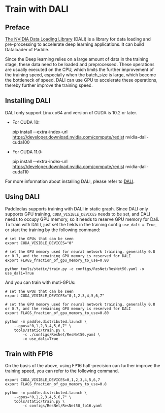 # Train with DALI

## Preface
[The NVIDIA Data Loading Library](https://docs.nvidia.com/deeplearning/dali/user-guide/docs/index.html) (DALI) is a library for data loading and pre-processing to accelerate deep learning applications. It can build Dataloader of Paddle.

Since  the Deep learning relies on a large amount of data in the training stage, these data need to be loaded and preprocessed. These operations are usually executed on the CPU, which limits the further improvement of the training speed, especially when the batch_size is large, which become the bottleneck of speed. DALI can use GPU to accelerate these operations, thereby further improve the training speed.

## Installing DALI
DALI only support Linux x64 and version of CUDA is 10.2 or later.

* For CUDA 10:

    pip install --extra-index-url https://developer.download.nvidia.com/compute/redist nvidia-dali-cuda100

* For CUDA 11.0:

    pip install --extra-index-url https://developer.download.nvidia.com/compute/redist nvidia-dali-cuda110

For more information about installing DALI, please refer to [DALI](https://docs.nvidia.com/deeplearning/dali/user-guide/docs/installation.html).

## Using DALI
Paddleclas supports training with DALI in static graph. Since DALI only supports GPU training, `CUDA_VISIBLE_DEVICES` needs to be set, and DALI needs to occupy GPU memory, so it needs to reserve GPU memory for Dali. To train with DALI, just set the fields in the training config `use_dali = True`, or start the training by the following command:

```shell
# set the GPUs that can be seen
export CUDA_VISIBLE_DEVICES="0"

# set the GPU memory used for neural network training, generally 0.8 or 0.7, and the remaining GPU memory is reserved for DALI
export FLAGS_fraction_of_gpu_memory_to_use=0.80

python tools/static/train.py -c configs/ResNet/ResNet50.yaml -o use_dali=True
```

And you can train with muti-GPUs:

```shell
# set the GPUs that can be seen
export CUDA_VISIBLE_DEVICES="0,1,2,3,4,5,6,7"

# set the GPU memory used for neural network training, generally 0.8 or 0.7, and the remaining GPU memory is reserved for DALI
export FLAGS_fraction_of_gpu_memory_to_use=0.80

python -m paddle.distributed.launch \
    --gpus="0,1,2,3,4,5,6,7" \
    tools/static/train.py \
        -c ./configs/ResNet/ResNet50.yaml \
        -o use_dali=True
```

## Train with FP16

On the basis of the above, using FP16 half-precision can further improve the training speed, you can refer to the following command.

```shell
export CUDA_VISIBLE_DEVICES=0,1,2,3,4,5,6,7
export FLAGS_fraction_of_gpu_memory_to_use=0.8

python -m paddle.distributed.launch \
    --gpus="0,1,2,3,4,5,6,7" \
    tools/static/train.py \
        -c configs/ResNet/ResNet50_fp16.yaml
```
